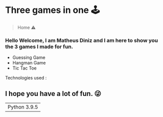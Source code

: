 <h1>Three games in one 🕹️</h1>
 
> Home ⚠️

### Hello Welcome, I am Matheus Diniz and I am here to show you the 3 games I made for fun.

+ Guessing Game
+ Hangman Game
+ Tic Tac Toe


Technologies used :

<table>
    <tr>
        <td>Python 3.9.5</td>

## I hope you have a lot of fun. 😜


